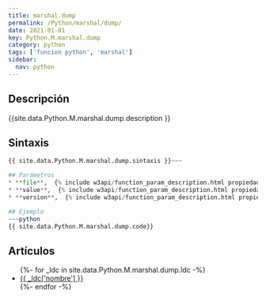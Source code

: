 ```yaml
---
title: marshal.dump
permalink: /Python/marshal/dump/
date: 2021-01-01
key: Python.M.marshal.dump
category: python
tags: ['funcion python', 'marshal']
sidebar: 
  nav: python
---
```


## Descripción
{{site.data.Python.M.marshal.dump.description }}

## Sintaxis
~~~python
{{ site.data.Python.M.marshal.dump.sintaxis }}~~~

## Parámetros
* **file**,  {% include w3api/function_param_description.html propiedad=site.data.Python.M.marshal.dump valor="file" %}
* **value**,  {% include w3api/function_param_description.html propiedad=site.data.Python.M.marshal.dump valor="value" %}
* **version**,  {% include w3api/function_param_description.html propiedad=site.data.Python.M.marshal.dump valor="version" %}

## Ejemplo
~~~python
{{ site.data.Python.M.marshal.dump.code}}
~~~

## Artículos
<ul>
{%- for _ldc in site.data.Python.M.marshal.dump.ldc -%}
   <li>
       <a href="{{_ldc['url'] }}">{{ _ldc['nombre'] }}</a>
   </li>
{%- endfor -%}
</ul>

